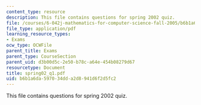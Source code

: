 ```yaml
---
content_type: resource
description: This file contains questions for spring 2002 quiz.
file: /courses/6-042j-mathematics-for-computer-science-fall-2005/b6b1a6da597034dda2d8941d6f2d5fc2_spring02_q1.pdf
file_type: application/pdf
learning_resource_types:
- Exams
ocw_type: OCWFile
parent_title: Exams
parent_type: CourseSection
parent_uid: d3b00d5c-2e50-b78c-a64e-454b08279d67
resourcetype: Document
title: spring02_q1.pdf
uid: b6b1a6da-5970-34dd-a2d8-941d6f2d5fc2
---
```

This file contains questions for spring 2002 quiz.

